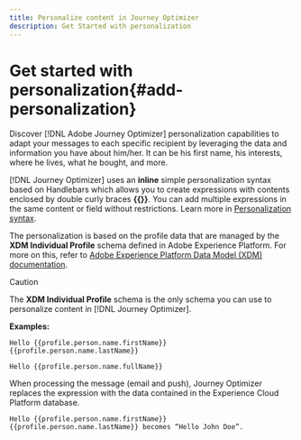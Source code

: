 ```yaml
---
title: Personalize content in Journey Optimizer
description: Get Started with personalization
---
```

# Get started with personalization{#add-personalization}

Discover [!DNL Adobe Journey Optimizer] personalization capabilities to adapt your messages to each specific recipient by leveraging the data and information you have about him/her. It can be his first name, his interests, where he lives, what he bought, and more.

[!DNL Journey Optimizer] uses an **inline** simple personalization syntax based on Handlebars which allows you to create expressions with contents enclosed by double curly braces **{{}}**. You can add multiple expressions in the same content or field without restrictions. Learn more in [Personalization syntax](personalization-syntax.md).

The personalization is based on the profile data that are managed by the **XDM Individual Profile** schema defined in Adobe Experience Platform. For more on this, refer to  [Adobe Experience Platform Data Model (XDM) documentation](https://experienceleague.adobe.com/docs/experience-platform/xdm/home.html).

>[!CAUTION]
>The **XDM Individual Profile** schema is the only schema you can use to personalize content in [!DNL Journey Optimizer].

**Examples:**

```
Hello {{profile.person.name.firstName}} {{profile.person.name.lastName}}

Hello {{profile.person.name.fullName}}

```

When processing the message (email and push), Journey Optimizer replaces the expression with the data contained in the Experience Cloud Platform database.

```
Hello {{profile.person.name.firstName}} {{profile.person.name.lastName}} becomes “Hello John Doe”.
```
